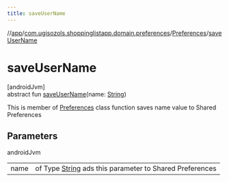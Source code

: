 ```yaml
---
title: saveUserName
---
```

//[app](../../../index.html)/[com.ugisozols.shoppinglistapp.domain.preferences](../index.html)/[Preferences](index.html)/[saveUserName](save-user-name.html)



# saveUserName



[androidJvm]\
abstract fun [saveUserName](save-user-name.html)(name: [String](https://kotlinlang.org/api/latest/jvm/stdlib/kotlin/-string/index.html))



This is member of [Preferences](index.html) class function saves name value to Shared Preferences



## Parameters


androidJvm

| | |
|---|---|
| name | of Type [String](https://kotlinlang.org/api/latest/jvm/stdlib/kotlin/-string/index.html) ads this parameter to Shared Preferences |




